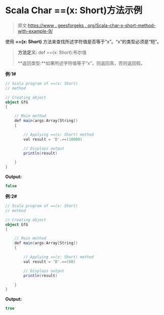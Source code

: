 # Scala Char ==(x: Short)方法示例

> 原文:[https://www . geesforgeks . org/Scala-char-x-short-method-with-example-9/](https://www.geeksforgeeks.org/scala-char-x-short-method-with-example-9/)

使用 **==(x: Short)** 方法来查找所述字符值是否等于“x”。“x”的类型必须是“短”。

> **方法定义:** def ==(x: Short):布尔值
> 
> **返回类型:**如果所述字符值等于“x”，则返回真，否则返回假。

**例:1#**

```scala
// Scala program of ==(x: Short)
// method

// Creating object
object GfG
{ 

    // Main method
    def main(args:Array[String])
    {

        // Applying ==(x: Short) method 
        val result = 'D'.==(10000)

        // Displays output
        println(result)

    }
} 
```

**Output:**

```scala
false

```

**例:2#**

```scala
// Scala program of ==(x: Short)
// method

// Creating object
object GfG
{ 

    // Main method
    def main(args:Array[String])
    {

        // Applying ==(x: Short) method
        val result = 'D'.==(68)

        // Displays output
        println(result)

    }
} 
```

**Output:**

```scala
true

```